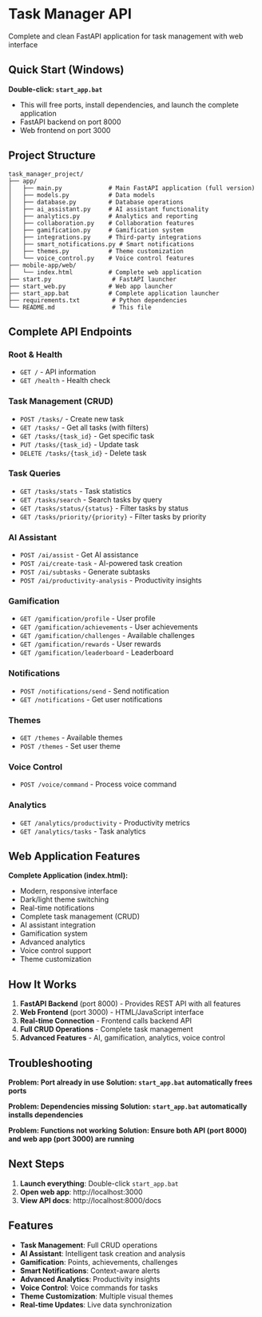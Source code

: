 # Task Manager API

Complete and clean FastAPI application for task management with web interface

## Quick Start (Windows)

**Double-click: `start_app.bat`**
- This will free ports, install dependencies, and launch the complete application
- FastAPI backend on port 8000
- Web frontend on port 3000

## Project Structure

```
task_manager_project/
├── app/
│   ├── main.py             # Main FastAPI application (full version)
│   ├── models.py           # Data models
│   ├── database.py         # Database operations
│   ├── ai_assistant.py     # AI assistant functionality
│   ├── analytics.py        # Analytics and reporting
│   ├── collaboration.py    # Collaboration features
│   ├── gamification.py     # Gamification system
│   ├── integrations.py     # Third-party integrations
│   ├── smart_notifications.py # Smart notifications
│   ├── themes.py           # Theme customization
│   └── voice_control.py    # Voice control features
├── mobile-app/web/
│   └── index.html          # Complete web application
├── start.py                 # FastAPI launcher
├── start_web.py            # Web app launcher
├── start_app.bat           # Complete application launcher
├── requirements.txt         # Python dependencies
└── README.md                # This file
```

## Complete API Endpoints

### Root & Health
- `GET /` - API information
- `GET /health` - Health check

### Task Management (CRUD)
- `POST /tasks/` - Create new task
- `GET /tasks/` - Get all tasks (with filters)
- `GET /tasks/{task_id}` - Get specific task
- `PUT /tasks/{task_id}` - Update task
- `DELETE /tasks/{task_id}` - Delete task

### Task Queries
- `GET /tasks/stats` - Task statistics
- `GET /tasks/search` - Search tasks by query
- `GET /tasks/status/{status}` - Filter tasks by status
- `GET /tasks/priority/{priority}` - Filter tasks by priority

### AI Assistant
- `POST /ai/assist` - Get AI assistance
- `POST /ai/create-task` - AI-powered task creation
- `POST /ai/subtasks` - Generate subtasks
- `POST /ai/productivity-analysis` - Productivity insights

### Gamification
- `GET /gamification/profile` - User profile
- `GET /gamification/achievements` - User achievements
- `GET /gamification/challenges` - Available challenges
- `GET /gamification/rewards` - User rewards
- `GET /gamification/leaderboard` - Leaderboard

### Notifications
- `POST /notifications/send` - Send notification
- `GET /notifications` - Get user notifications

### Themes
- `GET /themes` - Available themes
- `POST /themes` - Set user theme

### Voice Control
- `POST /voice/command` - Process voice command

### Analytics
- `GET /analytics/productivity` - Productivity metrics
- `GET /analytics/tasks` - Task analytics

## Web Application Features

**Complete Application (index.html):**
- Modern, responsive interface
- Dark/light theme switching
- Real-time notifications
- Complete task management (CRUD)
- AI assistant integration
- Gamification system
- Advanced analytics
- Voice control support
- Theme customization

## How It Works

1. **FastAPI Backend** (port 8000) - Provides REST API with all features
2. **Web Frontend** (port 3000) - HTML/JavaScript interface
3. **Real-time Connection** - Frontend calls backend API
4. **Full CRUD Operations** - Complete task management
5. **Advanced Features** - AI, gamification, analytics, voice control

## Troubleshooting

**Problem: Port already in use**
**Solution: `start_app.bat` automatically frees ports**

**Problem: Dependencies missing**
**Solution: `start_app.bat` automatically installs dependencies**

**Problem: Functions not working**
**Solution: Ensure both API (port 8000) and web app (port 3000) are running**

## Next Steps

1. **Launch everything**: Double-click `start_app.bat`
2. **Open web app**: http://localhost:3000
3. **View API docs**: http://localhost:8000/docs

## Features

- **Task Management**: Full CRUD operations
- **AI Assistant**: Intelligent task creation and analysis
- **Gamification**: Points, achievements, challenges
- **Smart Notifications**: Context-aware alerts
- **Advanced Analytics**: Productivity insights
- **Voice Control**: Voice commands for tasks
- **Theme Customization**: Multiple visual themes
- **Real-time Updates**: Live data synchronization
